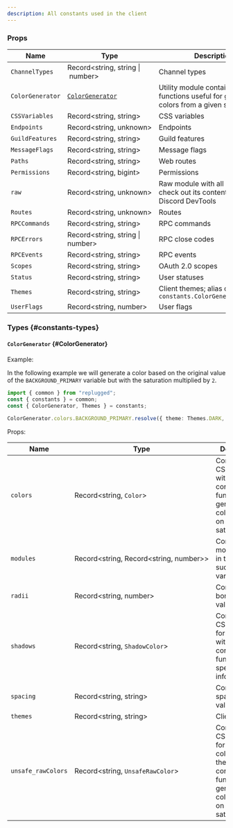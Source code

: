 ```yaml
---
description: All constants used in the client
---
```


### Props

| Name             | Type                                             | Description                                                                              |
| ---------------- | ------------------------------------------------ | ---------------------------------------------------------------------------------------- |
| `ChannelTypes`   | Record\<string,&nbsp;string&nbsp;\|&nbsp;number> | Channel types                                                                            |
| `ColorGenerator` | [`ColorGenerator`](#ColorGenerator)              | Utility module containing functions useful for generating colors from a given saturation |
| `CSSVariables`   | Record\<string,&nbsp;string>                     | CSS variables                                                                            |
| `Endpoints`      | Record\<string,&nbsp;unknown>                    | Endpoints                                                                                |
| `GuildFeatures`  | Record\<string,&nbsp;string>                     | Guild features                                                                           |
| `MessageFlags`   | Record\<string,&nbsp;string>                     | Message flags                                                                            |
| `Paths`          | Record\<string,&nbsp;string>                     | Web routes                                                                               |
| `Permissions`    | Record\<string,&nbsp;bigint>                     | Permissions                                                                              |
| `raw`            | Record\<string,&nbsp;unknown>                    | Raw module with all constants; check out its contents with Discord DevTools              |
| `Routes`         | Record\<string,&nbsp;unknown>                    | Routes                                                                                   |
| `RPCCommands`    | Record\<string,&nbsp;string>                     | RPC commands                                                                             |
| `RPCErrors`      | Record\<string,&nbsp;string \| number>           | RPC close codes                                                                          |
| `RPCEvents`      | Record\<string,&nbsp;string>                     | RPC events                                                                               |
| `Scopes`         | Record\<string,&nbsp;string>                     | OAuth 2.0 scopes                                                                         |
| `Status`         | Record\<string,&nbsp;string>                     | User statuses                                                                            |
| `Themes`         | Record\<string,&nbsp;string>                     | Client themes; alias of `constants.ColorGenerator.themes`                                |
| `UserFlags`      | Record\<string,&nbsp;number>                     | User flags                                                                               |

### Types \{#constants-types}

#### `ColorGenerator` \{#ColorGenerator}

<!-- [!]: `Color`, `ShadowColor` and `UnsafeRawColor` aren't documented -->

Example:

In the following example we will generate a color based on the original value of the
`BACKGROUND_PRIMARY` variable but with the saturation multiplied by `2`.

```ts
import { common } from "replugged";
const { constants } = common;
const { ColorGenerator, Themes } = constants;

ColorGenerator.colors.BACKGROUND_PRIMARY.resolve({ theme: Themes.DARK, saturation: 2 });
```

Props:

| Name               | Type                                               | Description                                                                                                                    |
| ------------------ | -------------------------------------------------- | ------------------------------------------------------------------------------------------------------------------------------ |
| `colors`           | Record\<string,&nbsp;`Color`>                      | Contains all CSS variables with the corresponding function to generate a color based on a given saturation                     |
| `modules`          | Record\<string,&nbsp;Record\<string,&nbsp;number>> | Contains modules used in the CSS, such as size variables                                                                       |
| `radii`            | Record\<string,&nbsp;number>                       | Contains border-radius values                                                                                                  |
| `shadows`          | Record\<string,&nbsp;`ShadowColor`>                | Contains all CSS variables for shadows with the corresponding function to get specific information                             |
| `spacing`          | Record\<string,&nbsp;string>                       | Contains spacing values                                                                                                        |
| `themes`           | Record\<string,&nbsp;string>                       | Client themes                                                                                                                  |
| `unsafe_rawColors` | Record\<string,&nbsp;`UnsafeRawColor`>             | Contains all CSS variables for specific colors with the corresponding function to generate a color based on a given saturation |
